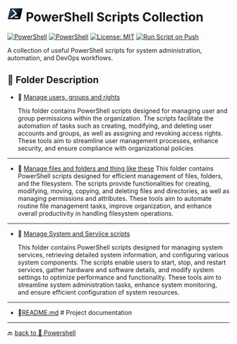 # <img src="../../Assets/Powershell.svg" width="35" alt="PowerShell"> PowerShell Scripts Collection  

[![PowerShell](https://custom-icon-badges.demolab.com/badge/.-Microsoft-blue.svg?style=flat&logo=powershell-core-eyecatch32&logoColor=white)](https://learn.microsoft.com/en-us/powershell/scripting/install/installing-powershell-on-windows?view=powershell-7.5)
[![PowerShell](https://img.shields.io/badge/PowerShell-5.1%2B-blue?logo=powershell)](https://docs.microsoft.com/en-us/powershell/)
[![License: MIT](https://img.shields.io/badge/License-MIT-green.svg)](https://opensource.org/licenses/MIT)
[![Run Script on Push](https://github.com/KR-Sew/Scripting/actions/workflows/bash.yml/badge.svg)](https://github.com/KR-Sew/Scripting/actions/workflows/bash.yml)

A collection of useful PowerShell scripts for system administration, automation, and DevOps workflows.  

## 📂 Folder Description

- 📂 [Manage users, groups and rights](./Accounts/)

  This folder contains PowerShell scripts designed for managing user and group permissions within the organization. The scripts facilitate the automation of tasks such as creating, modifying, and deleting user accounts and groups, as well as assigning and revoking access rights. These tools aim to streamline user management processes, enhance security, and ensure compliance with organizational policies

---

- 📂 [Manage files and folders and thing like these](./FileSystems/)
  This folder contains PowerShell scripts designed for efficient management of files, folders, and the filesystem. The scripts provide functionalities for creating, modifying, moving, copying, and deleting files and directories, as well as managing permissions and attributes. These tools aim to automate routine file management tasks, improve organization, and enhance overall productivity in handling filesystem operations.

---

- 📂 [Manage System and Serviice scripts](./System-Services/)

    This folder contains PowerShell scripts designed for managing system services, retrieving detailed system information, and configuring various system components. The scripts enable users to start, stop, and restart services, gather hardware and software details, and modify system settings to optimize performance and functionality. These tools aim to streamline system administration tasks, enhance system monitoring, and ensure efficient configuration of system resources.

---

- 📄[README.md](ReadMe.md)                   # Project documentation

---

🔙 [back to 📂 Powershell](../)
